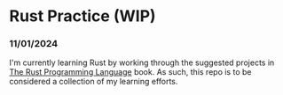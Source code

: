 # Rust Practice (WIP)

### 11/01/2024

I'm currently learning Rust by working through the suggested projects in [The Rust Programming Language](https://rust-book.cs.brown.edu/) book. As such, this repo is to be considered a collection of my learning efforts.
